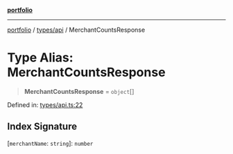 [**portfolio**](../../../README.md)

***

[portfolio](../../../modules.md) / [types/api](../README.md) / MerchantCountsResponse

# Type Alias: MerchantCountsResponse

> **MerchantCountsResponse** = `object`[]

Defined in: [types/api.ts:22](https://github.com/tnorlund/Portfolio/blob/007d182aa9674d63be2401aea524002565483b36/portfolio/types/api.ts#L22)

## Index Signature

\[`merchantName`: `string`\]: `number`
